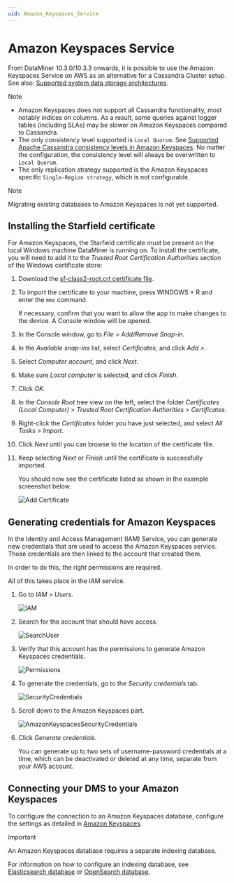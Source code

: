 ```yaml
---
uid: Amazon_Keyspaces_Service
---
```


# Amazon Keyspaces Service

From DataMiner 10.3.0/10.3.3 onwards, it is possible to use the Amazon Keyspaces Service on AWS as an alternative for a Cassandra Cluster setup. See also: [Supported system data storage architectures](xref:Supported_system_data_storage_architectures).

> [!NOTE]
>
> - Amazon Keyspaces does not support all Cassandra functionality, most notably indices on columns. As a result, some queries against logger tables (including SLAs) may be slower on Amazon Keyspaces compared to Cassandra.
> - The only consistency level supported is `Local Quorum`. See [Supported Apache Cassandra consistency levels in Amazon Keyspaces](https://docs.aws.amazon.com/keyspaces/latest/devguide/consistency.html). No matter the configuration, the consistency level will always be overwritten to `Local Quorum`.
> - The only replication strategy supported is the Amazon Keyspaces specific `Single-Region strategy`, which is not configurable.

> [!NOTE]
> Migrating existing databases to Amazon Keyspaces is not yet supported.

## Installing the Starfield certificate

For Amazon Keyspaces, the Starfield certificate must be present on the local Windows machine DataMiner is running on. To install the certificate, you will need to add it to the *Trusted Root Certification Authorities* section of the Windows certificate store:

1. Download the [sf-class2-root.crt certificate file](https://certs.secureserver.net/repository/sf-class2-root.crt).

1. To import the certificate to your machine, press WINDOWS + R and enter the `mmc` command.

    If necessary, confirm that you want to allow the app to make changes to the device. A Console window will be opened.

1. In the Console window, go to *File* > *Add/Remove Snap-in*.

1. In the *Available snap-ins* list, select *Certificates*, and click *Add >*.

1. Select *Computer account*, and click *Next*.

1. Make sure *Local computer* is selected, and click *Finish*.

1. Click *OK*.

1. In the *Console Root* tree view on the left, select the folder *Certificates (Local Computer)* > *Trusted Root Certification Authorities* > *Certificates*.

1. Right-click the *Certificates* folder you have just selected, and select *All Tasks* > *Import*.

1. Click *Next* until you can browse to the location of the certificate file.

1. Keep selecting *Next* or *Finish* until the certificate is successfully imported.

   You should now see the certificate listed as shown in the example screenshot below.

   ![Add Certificate](~/user-guide/images/aks_add_certificate.png)

## Generating credentials for Amazon Keyspaces

In the Identity and Access Management (IAM) Service, you can generate new credentials that are used to access the Amazon Keyspaces service. Those credentials are then linked to the account that created them.

In order to do this, the right permissions are required.

All of this takes place in the IAM service.

1. Go to *IAM* > *Users*.

   ![IAM](~/user-guide/images/Amazon_Keyspaces_IAM.png)

1. Search for the account that should have access.

   ![SearchUser](~/user-guide/images/Amazon_Keyspaces_SearchUser.png)

1. Verify that this account has the permissions to generate Amazon Keyspaces credentials.

   ![Permissions](~/user-guide/images/Amazon_Keyspaces_Permissions.png)

1. To generate the credentials, go to the *Security credentials* tab.

   ![SecurityCredentials](~/user-guide/images/Amazon_Keyspaces_Security_Tab.png)

1. Scroll down to the Amazon Keyspaces part.

   ![AmazonKeyspacesSecurityCredentials](~/user-guide/images/Amazon_Keyspaces_Credentials.png)

1. Click *Generate credentials*.

   You can generate up to two sets of username-password credentials at a time, which can be deactivated or deleted at any time, separate from your AWS account.

## Connecting your DMS to your Amazon Keyspaces

To configure the connection to an Amazon Keyspaces database, configure the settings as detailed in [Amazon Keyspaces](xref:Configuring_the_database_settings_in_Cube#amazon-keyspaces).

> [!IMPORTANT]
> An Amazon Keyspaces database requires a separate indexing database.
>
> For information on how to configure an indexing database, see [Elasticsearch database](xref:Elasticsearch_database) or [OpenSearch database](xref:OpenSearch_database).
